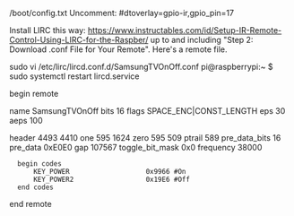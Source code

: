 /boot/config.txt
Uncomment:
#dtoverlay=gpio-ir,gpio_pin=17

Install LIRC this way:
https://www.instructables.com/id/Setup-IR-Remote-Control-Using-LIRC-for-the-Raspber/
up to and including "Step 2: Download .conf File for Your Remote". Here's a remote file.

sudo vi /etc/lirc/lircd.conf.d/SamsungTVOnOff.conf
pi@raspberrypi:~ $ sudo systemctl restart lircd.service

begin remote

  name  SamsungTVOnOff
  bits           16
  flags SPACE_ENC|CONST_LENGTH
  eps            30
  aeps          100

  header       4493  4410
  one           595  1624
  zero          595   509
  ptrail        589
  pre_data_bits   16
  pre_data       0xE0E0
  gap          107567
  toggle_bit_mask 0x0
  frequency    38000

      begin codes
          KEY_POWER                   0x9966 #On
          KEY_POWER2                  0x19E6 #Off
      end codes

end remote
